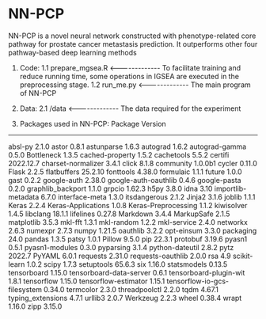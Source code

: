 # NN-PCP
NN-PCP is a novel neural network constructed with phenotype-related core pathway for prostate cancer metastasis prediction. It outperforms other four pathway-based deep learning methods

1. Code:
1.1  prepare_mgsea.R  <-------------  To facilitate training and reduce running time, some operations in IGSEA are executed in the preprocessing stage.
1.2  run_me.py        <-------------  The main program of NN-PCP

2. Data:
2.1 /data             <-------------  The data required for the experiment

3. Packages used in NN-PCP:
Package                      Version
---------------------------- ---------
absl-py                      2.1.0
astor                        0.8.1
astunparse                   1.6.3
autograd                     1.6.2
autograd-gamma               0.5.0
Bottleneck                   1.3.5
cached-property              1.5.2
cachetools                   5.5.2
certifi                      2022.12.7
charset-normalizer           3.4.1
click                        8.1.8
community                    1.0.0b1
cycler                       0.11.0
Flask                        2.2.5
flatbuffers                  25.2.10
fonttools                    4.38.0
formulaic                    1.1.1
future                       1.0.0
gast                         0.2.2
google-auth                  2.38.0
google-auth-oauthlib         0.4.6
google-pasta                 0.2.0
graphlib_backport            1.1.0
grpcio                       1.62.3
h5py                         3.8.0
idna                         3.10
importlib-metadata           6.7.0
interface-meta               1.3.0
itsdangerous                 2.1.2
Jinja2                       3.1.6
joblib                       1.1.1
Keras                        2.2.4
Keras-Applications           1.0.8
Keras-Preprocessing          1.1.2
kiwisolver                   1.4.5
libclang                     18.1.1
lifelines                    0.27.8
Markdown                     3.4.4
MarkupSafe                   2.1.5
matplotlib                   3.5.3
mkl-fft                      1.3.1
mkl-random                   1.2.2
mkl-service                  2.4.0
networkx                     2.6.3
numexpr                      2.7.3
numpy                        1.21.5
oauthlib                     3.2.2
opt-einsum                   3.3.0
packaging                    24.0
pandas                       1.3.5
patsy                        1.0.1
Pillow                       9.5.0
pip                          22.3.1
protobuf                     3.19.6
pyasn1                       0.5.1
pyasn1-modules               0.3.0
pyparsing                    3.1.4
python-dateutil              2.8.2
pytz                         2022.7
PyYAML                       6.0.1
requests                     2.31.0
requests-oauthlib            2.0.0
rsa                          4.9
scikit-learn                 1.0.2
scipy                        1.7.3
setuptools                   65.6.3
six                          1.16.0
statsmodels                  0.13.5
tensorboard                  1.15.0
tensorboard-data-server      0.6.1
tensorboard-plugin-wit       1.8.1
tensorflow                   1.15.0
tensorflow-estimator         1.15.1
tensorflow-io-gcs-filesystem 0.34.0
termcolor                    2.3.0
threadpoolctl                2.2.0
tqdm                         4.67.1
typing_extensions            4.7.1
urllib3                      2.0.7
Werkzeug                     2.2.3
wheel                        0.38.4
wrapt                        1.16.0
zipp                         3.15.0


